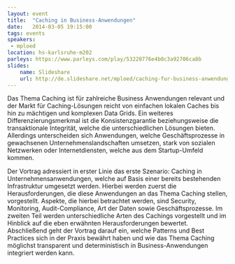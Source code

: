 ```yaml
---
layout: event
title:  "Caching in Business-Anwendungen"
date:   2014-03-05 19:15:00
tags: events
speakers:
 - mploed
location: hs-karlsruhe-m202
parleys: https://www.parleys.com/play/53220776e4b0c3a92706ca8b
slides:
    name: Slideshare
    url: http://de.slideshare.net/mploed/caching-fur-business-anwendungen-deutsch
---
```


Das Thema Caching ist für zahlreiche Business Anwendungen relevant und der Markt für Caching-Lösungen reicht von einfachen lokalen Caches bis hin zu mächtigen und komplexen Data Grids. Ein weiteres Differenzierungsmerkmal ist die Konsistenzgarantie beziehungsweise die transaktionale Integrität, welche die unterschiedlichen Lösungen bieten. Allerdings unterscheiden sich Anwendungen, welche Geschäftsprozesse in gewachsenen Unternehmenslandschaften umsetzen, stark von sozialen Netzwerken oder Internetdiensten, welche aus dem Startup-Umfeld kommen.

Der Vortrag adressiert in erster Linie das erste Szenario: Caching in Unternehmensanwendungen, welche auf Basis einer bereits bestehenden Infrastruktur umgesetzt werden. Hierbei werden zuerst die Herausforderungen, die diese Anwendungen an das Thema Caching stellen, vorgestellt. Aspekte, die hierbei betrachtet werden, sind Security, Monitoring, Audit-Compliance, Art der Daten sowie Geschäftsprozesse. Im zweiten Teil werden unterschiedliche Arten des Cachings vorgestellt und im Hinblick auf die eben erwähnten Herausforderungen bewertet. Abschließend geht der Vortrag darauf ein, welche Patterns und Best Practices sich in der Praxis bewährt haben und wie das Thema Caching möglichst transparent und deterministisch in Business-Anwendungen integriert werden kann.